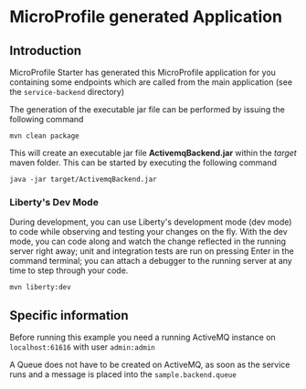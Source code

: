 # MicroProfile generated Application

## Introduction

MicroProfile Starter has generated this MicroProfile application for you containing some endpoints 
which are called from the main application (see the `service-backend` directory)

The generation of the executable jar file can be performed by issuing the following command

    mvn clean package

This will create an executable jar file **ActivemqBackend.jar** within the _target_ maven folder. 
This can be started by executing the following command

    java -jar target/ActivemqBackend.jar 


### Liberty's Dev Mode

During development, you can use Liberty's development mode (dev mode) to code while observing and testing 
your changes on the fly.
With the dev mode, you can code along and watch the change reflected in the running server right away; 
unit and integration tests are run on pressing Enter in the command terminal; you can attach a debugger 
to the running server at any time to step through your code.

    mvn liberty:dev

## Specific information

Before running this example you need a running ActiveMQ instance on `localhost:61616` with user `admin:admin`

A Queue does not have to be created on ActiveMQ, as soon as the service runs and a message is placed 
into the `sample.backend.queue`

